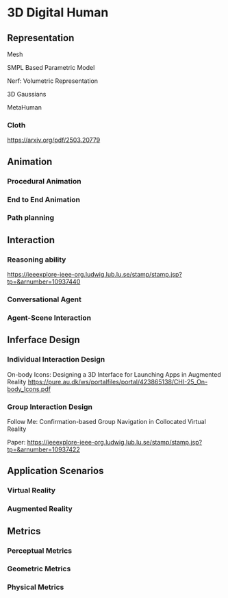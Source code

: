 # 3D Digital Human

## Representation
Mesh

SMPL Based Parametric Model

Nerf: Volumetric Representation

3D Gaussians

MetaHuman

### Cloth
https://arxiv.org/pdf/2503.20779


## Animation

### Procedural Animation


### End to End Animation


### Path planning


## Interaction

### Reasoning ability
https://ieeexplore-ieee-org.ludwig.lub.lu.se/stamp/stamp.jsp?tp=&arnumber=10937440

### Conversational Agent

### Agent-Scene Interaction


## Inferface Design

### Individual Interaction Design
On-body Icons: Designing a 3D Interface for Launching Apps in
Augmented Reality
https://pure.au.dk/ws/portalfiles/portal/423865138/CHI-25_On-body_Icons.pdf

### Group Interaction Design
Follow Me: Confirmation-based Group Navigation in Collocated Virtual
Reality

Paper: https://ieeexplore-ieee-org.ludwig.lub.lu.se/stamp/stamp.jsp?tp=&arnumber=10937422



## Application Scenarios

### Virtual Reality


### Augmented Reality

## Metrics
### Perceptual Metrics
### Geometric Metrics
### Physical Metrics
